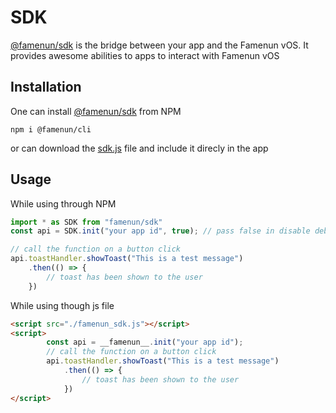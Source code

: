 # SDK

[@famenun/sdk](https://www.npmjs.com/package/@famenun/sdk) is the bridge between your app and the Famenun vOS. It provides awesome abilities to apps to interact with Famenun vOS

## Installation

One can install [@famenun/sdk](https://www.npmjs.com/package/@famenun/sdk) from NPM 

`npm i @famenun/cli`

or can download the [sdk.js](https://static.famenun.com/sdk.js) file and include it direcly in the app

## Usage

While using through NPM

``` js
import * as SDK from "famenun/sdk"
const api = SDK.init("your app id", true); // pass false in disable debug mode

// call the function on a button click
api.toastHandler.showToast("This is a test message")
    .then(() => {
        // toast has been shown to the user
    })
```

While using though js file


``` html
<script src="./famenun_sdk.js"></script>
<script>
        const api = __famenun__.init("your app id");
        // call the function on a button click
        api.toastHandler.showToast("This is a test message")
            .then(() => {
                // toast has been shown to the user
            })
</script>
```